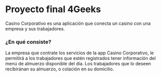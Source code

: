 # Proyecto final 4Geeks

Casino Corporativo es una aplicación que conecta un casino con una empresa y sus trabajadores.

### ¿En qué consiste?

La empresa que contrate los servicios de la app Casino Corporativo, le permitirá a los trabajadores que estén
registrados tener información del menú de almuerzo disponible del día.
Los trabajadores que lo deseen recibiránan su almuerzo, o colación en su domicilio.

